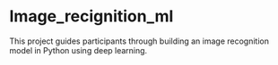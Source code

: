 # Image_recignition_ml
This project guides participants through building an image recognition model in Python using deep learning. 
